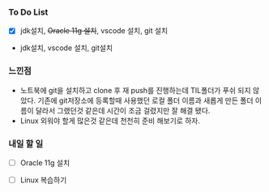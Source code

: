 ### To Do List

- [x] jdk설치, ~~Oracle 11g 설치~~, vscode 설치, git 설치
- jdk설치, vscode 설치, git설치



### 느낀점

- 노트북에 git을 설치하고 clone 후 재 push를 진행하는데 TIL폴더가 푸쉬 되지 않았다. 기존에 git저장소에 등록할때 사용했던 로컬 폴더 이름과 새롭게 만든 폴더 이름이 달라서 그랬던것 같은데 시간이 조금 걸렸지만 잘 해결 됐다.
- Linux 외워야 할게 많은것 같은데 천천히 준비 해보기로 하자.



### 내일 할 일

- [ ] Oracle 11g 설치
- [ ] Linux 복습하기

